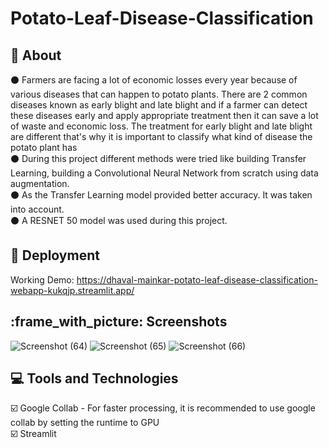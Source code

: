 # Potato-Leaf-Disease-Classification

## :memo: About ##
:black_circle: Farmers are facing a lot of economic losses every year because of various diseases that can happen to potato plants. There are 2 common diseases known as early blight and late blight and if a farmer can detect these diseases early and apply appropriate treatment then it can save a lot of waste and economic loss. The treatment for early blight and late blight are different that's why it is important to classify what kind of disease the potato plant has\
:black_circle: During this project different methods were tried like building Transfer Learning, building a Convolutional Neural Network from scratch using data augmentation. \
:black_circle: As the Transfer Learning model provided better accuracy. It was taken into account. \
:black_circle: A RESNET 50 model was used during this project. 


## :rocket: Deployment ##
Working Demo: https://dhaval-mainkar-potato-leaf-disease-classification-webapp-kukqjp.streamlit.app/

## :frame_with_picture: Screenshots ##
![Screenshot (64)](https://user-images.githubusercontent.com/53887636/236695821-1aafa322-0dcf-41e5-bda7-faf875d94713.png)
![Screenshot (65)](https://user-images.githubusercontent.com/53887636/236694726-1dd95cad-aff1-4431-966a-ed25af00047a.png)
![Screenshot (66)](https://user-images.githubusercontent.com/53887636/236694458-59e23062-7d05-408e-ab24-cf696049f917.png)


## :computer: Tools and Technologies ##
:ballot_box_with_check: Google Collab - For faster processing, it is recommended to use google collab by setting the runtime to GPU \
:ballot_box_with_check: Streamlit 
